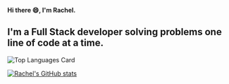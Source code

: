 **Hi there :smile:, I'm Rachel.**
## I'm a Full Stack developer solving problems one line of code at a time.


![Top Languages Card](https://github-readme-stats.vercel.app/api/top-langs/?username=Rachelnk&layout=compact)

[![Rachel's GitHub stats](https://github-readme-stats.vercel.app/api?username=Rachelnk&hide=stars,commits,prs,issues,contribs)](https://github.com/Rachelnk/github-readme-stats)